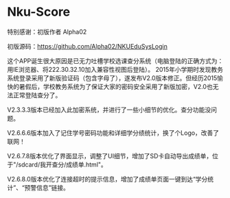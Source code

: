 # Nku-Score
特别感谢：初版作者 Alpha02

初版源码：https://github.com/Alpha02/NKUEduSysLogin 

这个APP诞生很大原因是已无力吐槽学校选课查分系统（电脑登陆的正确方式为：用IE浏览器、将222.30.32.10加入兼容性视图后登陆）。
2015年小学期时发现教务系统登录采用了新版验证码（包含字母了），遂发布V2.0版本修正。但经历2015愉快的暑假后，学校教务系统为了保证大家的密码安全采用了新版加密，V2.0也无法正常登陆查分了。

V2.3.3.3版本已经加入此加密系统，并进行了一些小细节的优化。查分功能没问题。

V2.6.6.6版本加入了记住学号密码功能和详细学分绩统计，换了个Logo，改善了联网！

V2.6.7.8版本优化了界面显示，调整了UI细节，增加了SD卡自动导出成绩单，位于"/sdcard/我开查分/成绩单.html"。

V2.6.8.0版本优化了连接超时的提示信息，增加了成绩单页面一键到达“学分统计”、“预警信息”链接。
